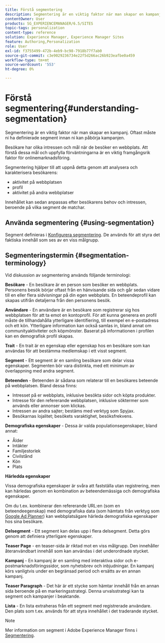 ```yaml
---
title: Förstå segmentering
description: Segmentering är en viktig faktor när man skapar en kampanj. Oftast måste ni ha definierade segment innan ni kan påbörja kampanjen.
contentOwner: User
products: SG_EXPERIENCEMANAGER/6.5/SITES
topic-tags: personalization
content-type: reference
solution: Experience Manager, Experience Manager Sites
feature: Authoring,Personalization
role: User
exl-id: f3755499-472b-4eb9-bc98-7918b77f7ab0
source-git-commit: c3e9029236734e22f5d266ac26b923eafbe0a459
workflow-type: tm+mt
source-wordcount: '553'
ht-degree: 0%

---
```


# Förstå segmentering{#understanding-segmentation}

Segmentering är en viktig faktor när man skapar en kampanj. Oftast måste ni ha definierade segment innan ni kan påbörja kampanjen.

Besökare har olika intressen och mål när de besöker en webbplats. Att förstå dessa mål och uppfylla förväntningarna är en viktig framgångsrik faktor för onlinemarknadsföring.

Segmentering hjälper till att uppnå detta genom att analysera och karakterisera besökarens:

* aktivitet på webbplatsen
* profil
* aktivitet på andra webbplatser

Innehållet kan sedan anpassas efter besökarens behov och intressen, beroende på vilka segment de matchar.

## Använda segmentering {#using-segmentation}

Segment definieras i [Konfigurera segmentering](/help/sites-administering/campaign-segmentation.md). De används för att styra det faktiska innehåll som ses av en viss målgrupp.

## Segmenteringstermin {#segmentation-terminology}

Vid diskussion av segmentering används följande terminologi:

**Besökare** - En besökare är en person som besöker en webbplats. Personens besök börjar oftast från en hänvisande sida och går sedan vidare till en eller flera sidvisningar på din egen webbplats. En beteendeprofil kan skapas utifrån detaljerna från den personens besök.

**Användare** - En användare är en besökare som registrerar sig hos webbplatsen för att ta emot en kontoprofil. För att kunna generera en profil måste de tillhandahålla ytterligare identifiering, till exempel en e-postadress och ett kön. Ytterligare information kan också samlas in, bland annat om communityaktiviteter och köpmönster. Baserat på informationen i profilen kan en demografisk profil skapas.

**Trait** - En trait är en egenskap eller egenskap hos en besökare som kan användas för att bestämma medlemskap i ett visst segment.

**Segment** - Ett segment är en samling besökare som delar vissa egenskaper. Segmenten bör vara distinkta, med ett minimum av överlappning med andra segment.

**Beteenden** - Beteenden är sådana som relaterar till en besökares beteende på webbplatsen. Bland dessa finns:

* Intresset på er webbplats, inklusive besökta sidor och köpta produkter.
* Intresse för den refererande webbplatsen, inklusive söktermer som används eller annonser som klickas.
* Intressen av andra sajter; bestäms med verktyg som Spyjax.
* Besökarnas lojalitet; besökets varaktighet, besöksfrekvens.

**Demografiska egenskaper** - Dessa är valda populationsegenskaper, bland annat:

* Ålder
* Intäkter
* Familjestorlek
* Civilstånd
* Kön
* Plats

**Härledda egenskaper**

Vissa demografiska egenskaper är svåra att fastställa utan registrering, men kan härledas genom en kombination av beteendemässiga och demografiska egenskaper.

Om du t.ex. kombinerar den refererande URL:en (som en beteendeegenskap) med demografiska data (som hämtats från verktyg som [Google Ad Planner](https://www.google.com/adplanner/)) kan webbplatsägare härleda demografiska egenskaper hos sina besökare.

**Delsegment** - Ett segment kan delas upp i flera delsegment. Detta görs genom att definiera ytterligare egenskaper.

**Teaser Page** - en teaser-sida är riktad mot en viss målgrupp. Den innehåller återanvändbart innehåll som kan användas i det underordnade stycket.

**Kampanj** - En kampanj är en samling med interaktiva sidor och e-postmarknadsföringssidor, som nyhetsbrev och inbjudningar. En kampanj körs vanligtvis under en begränsad period och ersätts av en annan kampanj.

**Teaser Paragraph** - Det här är ett stycke som hämtar innehåll från en annan sida beroende på en markeringsstrategi. Denna urvalsstrategi kan ta segment och kampanjer i beaktande.

**Lista** - En lista extraheras från ett segment med registrerade användare. Den plats som t.ex. används för att styra innehållet i det traderande stycket.

>[!NOTE]
>
>Mer information om segment i Adobe Experience Manager finns i [Segmentering](/help/sites-administering/campaign-segmentation.md).
